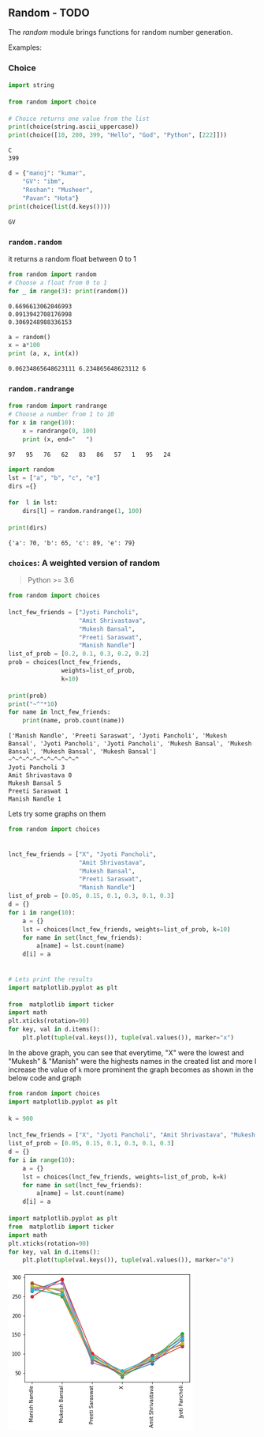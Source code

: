 
## Random - TODO

The *random* module brings functions for random number generation.

Examples:

### Choice


```python
import string

from random import choice

# Choice returns one value from the list
print(choice(string.ascii_uppercase))
print(choice([10, 200, 399, "Hello", "God", "Python", [222]]))
```

    C
    399



```python
d = {"manoj": "kumar", 
    "GV": "ibm",
    "Roshan": "Musheer",
    "Pavan": "Hota"}
print(choice(list(d.keys())))
```

    GV


### `random.random`

it returns a random float between 0 to 1


```python
from random import random
# Choose a float from 0 to 1
for _ in range(3): print(random())
```

    0.6696613062046993
    0.0913942708176998
    0.3069248988336153



```python
a = random()
x = a*100
print (a, x, int(x))
```

    0.06234865648623111 6.234865648623112 6


### `random.randrange`


```python
from random import randrange
# Choose a number from 1 to 10
for x in range(10):
    x = randrange(0, 100)
    print (x, end="   ")
```

    97   95   76   62   83   86   57   1   95   24   


```python
import random
lst = ["a", "b", "c", "e"]
dirs ={}

for  l in lst:
    dirs[l] = random.randrange(1, 100)

print(dirs)
```

    {'a': 70, 'b': 65, 'c': 89, 'e': 79}


### `choices`: A weighted version of random
> Python >= 3.6


```python
from random import choices

lnct_few_friends = ["Jyoti Pancholi", 
                    "Amit Shrivastava", 
                    "Mukesh Bansal", 
                    "Preeti Saraswat", 
                    "Manish Nandle"]
list_of_prob = [0.2, 0.1, 0.3, 0.2, 0.2]
prob = choices(lnct_few_friends, 
               weights=list_of_prob, 
               k=10)

print(prob)
print("~^"*10)
for name in lnct_few_friends:
    print(name, prob.count(name))
```

    ['Manish Nandle', 'Preeti Saraswat', 'Jyoti Pancholi', 'Mukesh Bansal', 'Jyoti Pancholi', 'Jyoti Pancholi', 'Mukesh Bansal', 'Mukesh Bansal', 'Mukesh Bansal', 'Mukesh Bansal']
    ~^~^~^~^~^~^~^~^~^~^
    Jyoti Pancholi 3
    Amit Shrivastava 0
    Mukesh Bansal 5
    Preeti Saraswat 1
    Manish Nandle 1


Lets try some graphs on them


```python
from random import choices


lnct_few_friends = ["X", "Jyoti Pancholi", 
                    "Amit Shrivastava", 
                    "Mukesh Bansal", 
                    "Preeti Saraswat", 
                    "Manish Nandle"]
list_of_prob = [0.05, 0.15, 0.1, 0.3, 0.1, 0.3]
d = {}
for i in range(10):
    a = {}
    lst = choices(lnct_few_friends, weights=list_of_prob, k=10)
    for name in set(lnct_few_friends):
        a[name] = lst.count(name)
    d[i] = a
    

# Lets print the results
import matplotlib.pyplot as plt

from  matplotlib import ticker
import math
plt.xticks(rotation=90)
for key, val in d.items():
    plt.plot(tuple(val.keys()), tuple(val.values()), marker="x")
```

In the above graph, you can see that everytime, "X" were the lowest and "Mukesh" & "Manish" were the highests names in the created list and more I increase the value of `k` more prominent the graph becomes as shown in the below code and graph


```python
from random import choices
import matplotlib.pyplot as plt

k = 900

lnct_few_friends = ["X", "Jyoti Pancholi", "Amit Shrivastava", "Mukesh Bansal", "Preeti Saraswat", "Manish Nandle"]
list_of_prob = [0.05, 0.15, 0.1, 0.3, 0.1, 0.3]
d = {}
for i in range(10):
    a = {}
    lst = choices(lnct_few_friends, weights=list_of_prob, k=k)
    for name in set(lnct_few_friends):
        a[name] = lst.count(name)
    d[i] = a

import matplotlib.pyplot as plt
from  matplotlib import ticker
import math
plt.xticks(rotation=90)
for key, val in d.items():
    plt.plot(tuple(val.keys()), tuple(val.values()), marker="o")
```


![png](12.%20Random_files/12.%20Random_17_0.png)

